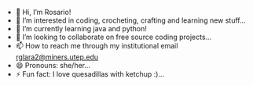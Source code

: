 - 👋 Hi, I’m Rosario!
- 👀 I’m interested in coding, crocheting, crafting and learning new stuff...
- 🌱 I’m currently learning java and python!
- 💞️ I’m looking to collaborate on free source coding projects...
- 📫 How to reach me through my institutional email rglara2@miners.utep.edu
- 😄 Pronouns: she/her...
- ⚡ Fun fact: I love quesadillas with ketchup :)...

<!---
Utepina/Utepina is a ✨ special ✨ repository because its `README.md` (this file) appears on your GitHub profile.
You can click the Preview link to take a look at your changes.
--->

